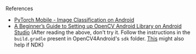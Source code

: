 References

- [PyTorch Mobile - Image Classification on Android](https://heartbeat.fritz.ai/pytorch-mobile-image-classification-on-android-5c0cfb774c5b)
- [A Beginner’s Guide to Setting up OpenCV Android Library on Android Studio](https://android.jlelse.eu/a-beginners-guide-to-setting-up-opencv-android-library-on-android-studio-19794e220f3c)
  (After reading the above, don't try it. Follow the instructions in the `build.gradle` present in OpenCV4Android's `sdk` folder. [This](https://stackoverflow.com/a/56810004) might also help if NDK)
  